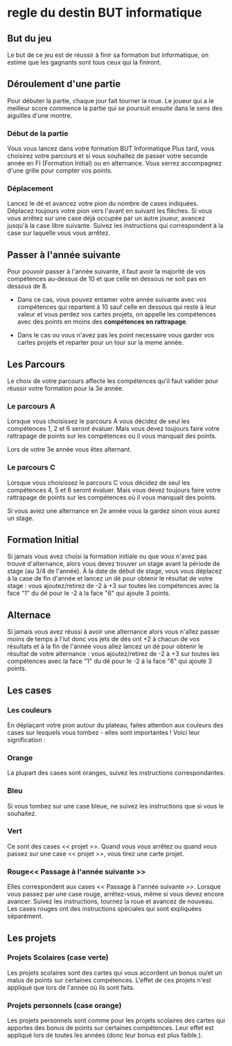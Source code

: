 # regle du destin BUT informatique

## But du jeu

Le but de ce jeu est de réussir à finir sa formation but informatique, on estime que les gagnants sont tous ceux qui la finiront.

## Déroulement d'une partie

Pour débuter la partie, chaque jour fait tourner la roue. Le joueur qui a le meilleur score commence la partie qui se poursuit ensuite dans le sens des aiguilles d'une montre.

### Début de la partie

Vous vous lancez dans votre formation BUT Informatique Plus tard, vous choisirez votre parcours et si vous souhaitez de passer votre seconde année en FI (Formation Initial) ou en alternance. Vous serrez accompagnez d'une grille pour compter vos points.

### Déplacement

Lancez le dé et avancez votre pion du nombre de cases indiquées. Déplacez toujours votre pion vers l'avant en suivant les flèches. Si vous vous arrêtez sur une case déjà occupée par un autre joueur, avancez jusqu'à la case libre suivante. Suivez les instructions qui correspondent à la case sur laquelle vous vous arrêtez.

## Passer à l'année suivante

Pour pouvoir passer à l'année suivante, il faut avoir la majorité de vos compétences au-dessus de 10 et que celle en dessous ne soit pas en dessous de 8.

- Dans ce cas, vous pouvez entamer votre année suivante avec vos compétences qui repartent à 10 sauf celle en dessous qui reste à leur valeur et vous perdez vos cartes projets, on appelle les compétences avec des points en moins des **compétences en rattrapage**.

- Dans le cas ou vous n'avez pas les point necessaire vous garder vos cartes projets et reparter pour un tour sur la meme année.

## Les Parcours

Le choix de votre parcours affecte les compétences qu'il faut valider pour réussir votre formation pour la 3e année.

### Le parcours A

Lorsque vous choisissez le parcours A vous décidez de seul les compétences 1, 2 et 6 seront évaluer. Mais vous devez toujours faire votre rattrapage de points sur les compétences où il vous manquait des points.

Lors de votre 3e année vous êtes alternant.

### Le parcours C

Lorsque vous choisissez le parcours C vous décidez de seul les compétences 4, 5 et 6 seront évaluer. Mais vous devez toujours faire votre rattrapage de points sur les compétences où il vous manquait des points.

Si vous aviez une alternance en 2e année vous la gardez sinon vous aurez un stage.

## Formation Initial

Si jamais vous avez choisi la formation initiale ou que vous n'avez pas trouvé d'alternance, alors vous devez trouver un stage avant la période de stage (au 3/4 de l'année). À la date de début de stage, vous vous déplacez à la case de fin d'année et lancez un dé pour obtenir le résultat de votre stage : vous ajoutez/retirez de -2 à +3 sur toutes les compétences avec la face "1" du dé pour le -2 à la face "6" qui ajoute 3 points.

## Alternace

Si jamais vous avez réussi à avoir une alternance alors vous n'allez passer moins de temps à l'iut donc vos jets de dés ont +2 à chacun de vos résultats et à la fin de l'année vous allez lancez un dé pour obtenir le résultat de votre alternance : vous ajoutez/retirez de -2 à +3 sur toutes les compétences avec la face "1" du dé pour le -2 à la face "6" qui ajoute 3 points.

## Les cases

### Les couleurs

En déplaçant votre pion autour du plateau, faites attention aux couleurs des cases sur lesquels vous tombez - elles sont importantes ! Voici leur signification :

### Orange

La plupart des cases sont oranges, suivez les instructions correspondantes.

### Bleu

Si vous tombez sur une case bleue, ne suivez les instructions que si vous le souhaitez.

### Vert

Ce sont des cases << projet >>. Quand vous vous arrêtez ou quand vous passez sur une case << projet >>, vous tirez une carte projet.

### Rouge<< Passage à l'année suivante >>

Elles correspondent aux cases << Passage à l'année suivante >>. Lorsque vous passez par une case rouge, arrêtez-vous, même si vous devez encore avancer. Suivez les instructions, tournez la roue et avancez de nouveau. Les cases rouges ont des instructions spéciales qui sont expliquées séparément.

## Les projets

### Projets Scolaires (case verte)

Les projets scolaires sont des cartes qui vous accordent un bonus ou/et un malus de points sur certaines compétences. L'effet de ces projets n'est appliqué que lors de l'année où ils sont faits.

### Projets personnels (case orange)

Les projets personnels sont comme pour les projets scolaires des cartes qui apportes des bonus de points sur certaines compétences. Leur effet est appliqué lors de toutes les années (donc leur bonus est plus faible.).
